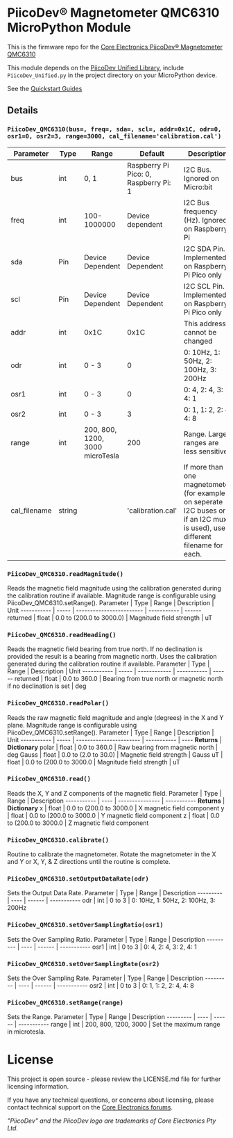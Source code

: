 # PiicoDev® Magnetometer QMC6310 MicroPython Module

This is the firmware repo for the [Core Electronics PiicoDev® Magnetometer QMC6310](https://core-electronics.com.au/catalog/product/view/sku/CE07937)

This module depends on the [PiicoDev Unified Library](https://github.com/CoreElectronics/CE-PiicoDev-Unified), include `PiicoDev_Unified.py` in the project directory on your MicroPython device.

See the [Quickstart Guides](https://piico.dev/p15)

## Details
### `PiicoDev_QMC6310(bus=, freq=, sda=, scl=, addr=0x1C, odr=0, osr1=0, osr2=3, range=3000, cal_filename='calibration.cal')`
Parameter | Type | Range            | Default                               | Description
--------- | ---- | ---------------- | ------------------------------------- | --------------------------------------------------
bus       | int  | 0, 1             | Raspberry Pi Pico: 0, Raspberry Pi: 1 | I2C Bus.  Ignored on Micro:bit
freq      | int  | 100-1000000      | Device dependent                      | I2C Bus frequency (Hz).  Ignored on Raspberry Pi
sda       | Pin  | Device Dependent | Device Dependent                      | I2C SDA Pin. Implemented on Raspberry Pi Pico only
scl       | Pin  | Device Dependent | Device Dependent                      | I2C SCL Pin. Implemented on Raspberry Pi Pico only
addr      | int  | 0x1C             | 0x1C                                  | This address cannot be changed
odr       | int  | 0 - 3            | 0                                     | 0: 10Hz, 1: 50Hz, 2: 100Hz, 3: 200Hz
osr1      | int  | 0 - 3            | 0                                     | 0: 4, 2: 4, 3: 2, 4: 1
osr2      | int  | 0 - 3            | 3                                     | 0: 1, 1: 2, 2: 4, 4: 8
range     | int  | 200, 800, 1200, 3000 microTesla            | 200                                   | Range. Larger ranges are less sensitive.
cal_filename | string |  | 'calibration.cal' | If more than one magnetometer (for example on seperate I2C buses or if an I2C mux is used), use a different filename for each.

### `PiicoDev_QMC6310.readMagnitude()`
Reads the magnetic field magnitude using the calibration generated during the calibration routine if available.  Magnitude range is configurable using PiicoDev_QMC6310.setRange().
Parameter   | Type  | Range                    | Description | Unit
----------- | ----- | ------------------------ | ----------- | ------
returned    | float | 0.0 to (200.0 to 3000.0) | Magnitude field strength | uT

### `PiicoDev_QMC6310.readHeading()`
Reads the magnetic field bearing from true north.  If no declination is provided the result is a bearing from magnetic north.  Uses the calibration generated during the calibration routine if available.
Parameter   | Type  | Range        | Description | Unit
----------- | ----- | ------------ | ----------- | ------
returned    | float | 0.0 to 360.0 | Bearing from true north or magnetic north if no declination is set | deg

### `PiicoDev_QMC6310.readPolar()`
Reads the raw magnetic field magnitude and angle (degrees) in the X and Y plane.  Magnitude range is configurable using PiicoDev_QMC6310.setRange().
Parameter   | Type  | Range                   | Description | Unit
----------- | ----- | ----------------------- | ----------- | ----
**Returns** | **Dictionary**
polar       | float | 0.0 to 360.0            | Raw bearing from magnetic north | deg
Gauss       | float | 0.0 to (2.0 to 30.0)    | Magnetic field strength | Gauss
uT          | float | 0.0 to (200.0 to 3000.0 | Magnitude field strength | uT

### `PiicoDev_QMC6310.read()`
Reads the X, Y and Z components of the magnetic field.
Parameter   | Type | Range           | Description
----------- | ---- | --------------- | -----------
**Returns** | **Dictionary**
x           | float  | 0.0 to (200.0 to 3000.0 | X magnetic field component
y           | float  | 0.0 to (200.0 to 3000.0 | Y magnetic field component
z           | float  | 0.0 to (200.0 to 3000.0 | Z magnetic field component

### `PiicoDev_QMC6310.calibrate()`
Routine to calibrate the magnetometer.  Rotate the magnetometer in the X and Y or X, Y, & Z directions until the routine is complete.

### `PiicoDev_QMC6310.setOutputDataRate(odr)`
Sets the Output Data Rate.
Parameter | Type | Range  | Description
--------- | ---- | ------ | -----------
odr       | int  | 0 to 3 | 0: 10Hz, 1: 50Hz, 2: 100Hz, 3: 200Hz

### `PiicoDev_QMC6310.setOverSamplingRatio(osr1)`
Sets the Over Sampling Ratio.
Parameter | Type | Range  | Description
--------- | ---- | ------ | -----------
osr1      | int  | 0 to 3 | 0: 4, 2: 4, 3: 2, 4: 1

### `PiicoDev_QMC6310.setOverSamplingRate(osr2)`
Sets the Over Sampling Rate.
Parameter | Type | Range  | Description
--------- | ---- | ------ | -----------
osr2      | int  | 0 to 3 | 0: 1, 1: 2, 2: 4, 4: 8

### `PiicoDev_QMC6310.setRange(range)`
Sets the Range.
Parameter | Type | Range  | Description
--------- | ---- | ------ | -----------
range     | int  | 200, 800, 1200, 3000 | Set the maximum range in microtesla.

# License
This project is open source - please review the LICENSE.md file for further licensing information.

If you have any technical questions, or concerns about licensing, please contact technical support on the [Core Electronics forums](https://forum.core-electronics.com.au/).

*\"PiicoDev\" and the PiicoDev logo are trademarks of Core Electronics Pty Ltd.*
